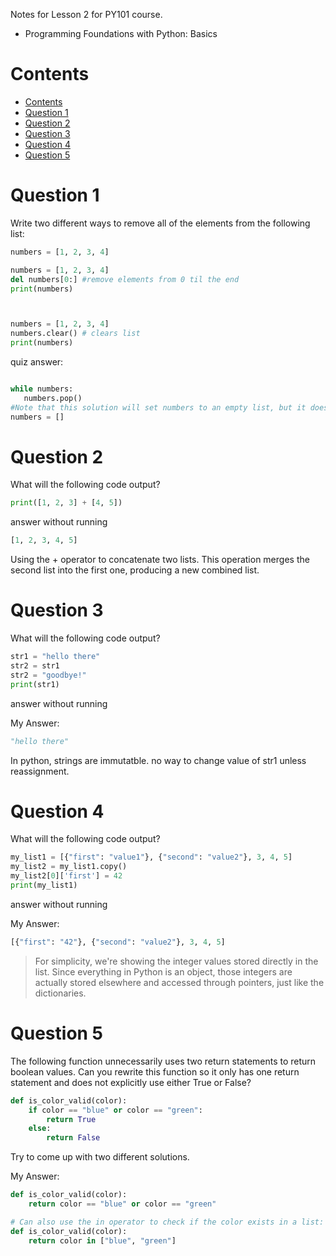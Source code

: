 Notes for Lesson 2 for PY101 course.
- Programming Foundations with Python: Basics
  
# Contents
- [Contents](#contents)
- [Question 1](#question-1)
- [Question 2](#question-2)
- [Question 3](#question-3)
- [Question 4](#question-4)
- [Question 5](#question-5)


# Question 1

Write two different ways to remove all of the elements from the following list:

```python
numbers = [1, 2, 3, 4]
```

```python
numbers = [1, 2, 3, 4]
del numbers[0:] #remove elements from 0 til the end
print(numbers)



numbers = [1, 2, 3, 4]
numbers.clear() # clears list
print(numbers)
```

quiz answer:

```python

while numbers:
   numbers.pop()
#Note that this solution will set numbers to an empty list, but it doesn't clear the original list. That's fine if you know there are no other references to the list.
numbers = []
```

# Question 2

What will the following code output?

```python
print([1, 2, 3] + [4, 5])
```
answer without running

```python
[1, 2, 3, 4, 5]

```
Using the + operator to concatenate two lists. This operation merges the second list into the first one, producing a new combined list.

# Question 3

What will the following code output?

```python
str1 = "hello there"
str2 = str1
str2 = "goodbye!"
print(str1)
```
answer without running

My Answer:
```python
"hello there"
```
In python, strings are immutatble. no way to change value of str1 unless reassignment.

# Question 4

What will the following code output?

```python
my_list1 = [{"first": "value1"}, {"second": "value2"}, 3, 4, 5]
my_list2 = my_list1.copy()
my_list2[0]['first'] = 42
print(my_list1)
```
answer without running


My Answer:
```python
[{"first": "42"}, {"second": "value2"}, 3, 4, 5]
```

>For simplicity, we're showing the integer values stored directly in the list. Since everything in Python is an object, those integers are actually stored elsewhere and accessed through pointers, just like the dictionaries.

# Question 5

The following function unnecessarily uses two return statements to return boolean values. Can you rewrite this function so it only has one return statement and does not explicitly use either True or False?

```python
def is_color_valid(color):
    if color == "blue" or color == "green":
        return True
    else:
        return False
```
Try to come up with two different solutions.

My Answer:
```python
def is_color_valid(color):
    return color == "blue" or color == "green"

# Can also use the in operator to check if the color exists in a list:
def is_color_valid(color):
    return color in ["blue", "green"]
```